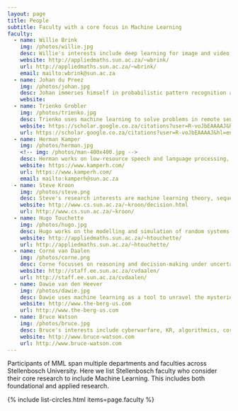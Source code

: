 ```yaml
---
layout: page
title: People
subtitle: Faculty with a core focus in Machine Learning
faculty:
  - name: Willie Brink
    img: /photos/willie.jpg
    desc: Willie's interests include deep learning for image and video analysis, as well as visual knowledge modelling.
    website: http://appliedmaths.sun.ac.za/~wbrink/
    url: http://appliedmaths.sun.ac.za/~wbrink/
    email: mailto:wbrink@sun.ac.za
  - name: Johan du Preez
    img: /photos/johan.jpg
    desc: Johan immerses himself in probabilistic pattern recognition and machine learning.
    website: 
  - name: Trienko Grobler
    img: /photos/trienko.jpg
    desc: Trienko uses machine learning to solve problems in remote sensing, interferometry and trajectory mining.
    website: https://scholar.google.co.za/citations?user=R-voJbEAAAAJ&hl=en
    url: https://scholar.google.co.za/citations?user=R-voJbEAAAAJ&hl=en
  - name: Herman Kamper
    img: /photos/herman.jpg
    <!-- img: /photos/man-400x400.jpg -->
    desc: Herman works on low-resource speech and language processing, with some research in computer vision, robotics and communication.
    website: https://www.kamperh.com/
    url: https://www.kamperh.com/
    email: mailto:kamperh@sun.ac.za
  - name: Steve Kroon
    img: /photos/steve.png
    desc: Steve's research interests are machine learning theory, sequential decision making, and search techniques.
    website: http://www.cs.sun.ac.za/~kroon/decision.html
    url: http://www.cs.sun.ac.za/~kroon/
  - name: Hugo Touchette
    img: /photos/hugo.jpg
    desc: Hugo works on the modelling and simulation of random systems arising in physics, control theory and machine learning.
    website: http://appliedmaths.sun.ac.za/~htouchette/
    url: http://appliedmaths.sun.ac.za/~htouchette/
  - name: Corné van Daalen
    img: /photos/corne.png
    desc: Corne focusses on reasoning and decision-making under uncertainty, applied to mobile robots.
    website: http://staff.ee.sun.ac.za/cvdaalen/
    url: http://staff.ee.sun.ac.za/cvdaalen/
  - name: Dawie van den Heever
    img: /photos/dawie.jpg
    desc: Dawie uses machine learning as a tool to unravel the mysteries of the brain.
    website: http://www.the-berg-us.com
    url: http://www.the-berg-us.com
  - name: Bruce Watson
    img: /photos/bruce.jpg
    desc: Bruce's interests include cyberwarfare, KR, algorithmics, correctness-by-construction, programming language design, and optimisation.
    website: http://www.bruce-watson.com
    url: http://www.bruce-watson.com
---
```



Participants of MML span multiple departments and faculties across Stellenbosch
University. Here we list Stellenbosch faculty who consider their
core research to include Machine Learning. This includes both foundational and
applied research.


{% include list-circles.html items=page.faculty %}

